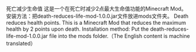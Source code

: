 死亡减少生命值
这是一个在死亡时减少2点最大生命值功能的Minecraft Mod。
安装方法：把death-reduces-life-mod-1.0.0.jar文件放进mods文件夹。
Death reduces health points.
This is a Minecraft Mod that reduces the maximum health by 2 points upon death.
Installation method: Put the death-reduces-life-mod-1.0.0.jar file into the mods folder.（The English content is machine translated）


